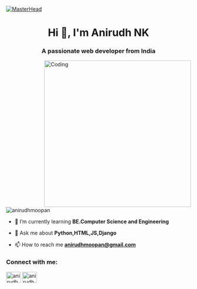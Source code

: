 [![MasterHead](https://external-content.duckduckgo.com/iu/?u=http%3A%2F%2Fwww.internetcreation.net%2Fwp-content%2Fuploads%2F2015%2F04%2Fbanner-web-development.png&f=1&nofb=1&ipt=0beea61382bedc74e4cc03e62bb7bd23aa63954eaf3a648d6b93ebfba18b99a6&ipo=images)]()
<h1 align="center">Hi 👋, I'm Anirudh NK</h1>
<h3 align="center">A passionate web developer from India</h3>
<img align="right" alt="Coding" width="400" src="https://cdn.dribbble.com/users/1162077/screenshots/3848914/programmer.gif">


<p align="left"> <img src="https://komarev.com/ghpvc/?username=anirudhmoopan&label=Profile%20views&color=0e75b6&style=flat" alt="anirudhmoopan" /> </p>


- 🌱 I’m currently learning **BE.Computer Science and Engineering**

- 💬 Ask me about **Python,HTML,JS,Django**

- 📫 How to reach me **anirudhmoopan@gmail.com**

<h3 align="left">Connect with me:</h3>
<p align="left">
<a href="https://linkedin.com/in/anirudh nk" target="blank"><img align="center" src="https://raw.githubusercontent.com/rahuldkjain/github-profile-readme-generator/master/src/images/icons/Social/linked-in-alt.svg" alt="anirudh nk" height="30" width="40" /></a>
<a href="https://instagram.com/anirudh_moopan" target="blank"><img align="center" src="https://raw.githubusercontent.com/rahuldkjain/github-profile-readme-generator/master/src/images/icons/Social/instagram.svg" alt="anirudh_moopan" height="30" width="40" /></a>
</p>
